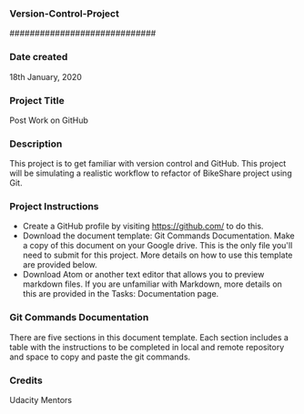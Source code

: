 ### Version-Control-Project
#############################
### Date created
18th January, 2020

### Project Title
Post Work on GitHub

### Description
This project is to get familiar with version control and GitHub. This project will be simulating a realistic workflow to refactor of BikeShare project using Git.

### Project Instructions
- Create a GitHub profile by visiting https://github.com/ to do this.
- Download the document template: Git Commands Documentation. Make a copy of this document on your Google drive. This is the only file you'll need to submit for this project. More details on how to use this template are provided below.
- Download Atom or another text editor that allows you to preview markdown files. If you are unfamiliar with Markdown, more details on this are provided in the Tasks: Documentation page.

### Git Commands Documentation
There are five sections in this document template. Each section includes a table with the instructions to be completed in local and remote repository and space to copy and paste the git commands.

### Credits
Udacity Mentors